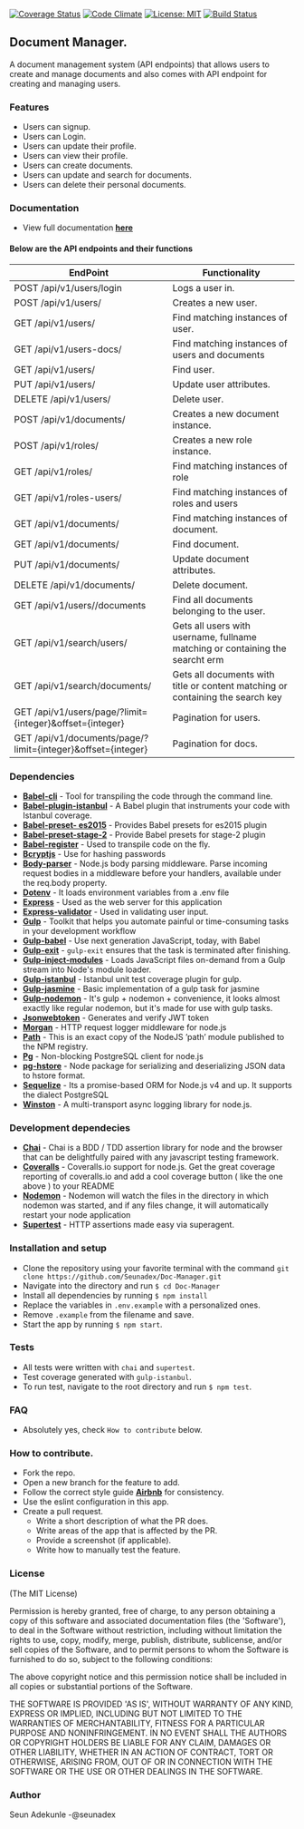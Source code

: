 [![Coverage Status](https://coveralls.io/repos/github/Seunadex/Doc-Manager/badge.svg?branch=staging)](https://coveralls.io/github/Seunadex/Doc-Manager?branch=staging)
[![Code Climate](https://codeclimate.com/github/Seunadex/Doc-Manager/badges/gpa.svg)](https://codeclimate.com/github/Seunadex/Doc-Manager)
[![License: MIT](https://img.shields.io/badge/License-MIT-yellow.svg)](https://opensource.org/licenses/MIT)
[![Build Status](https://travis-ci.org/Seunadex/Doc-Manager.svg?branch=staging)](https://travis-ci.org/Seunadex/Doc-Manager)

## Document Manager.
A document management system (API endpoints) that allows users to create and manage documents and also comes with API endpoint for creating and managing users.

### Features
* Users can signup.
* Users can Login.
* Users can update their profile.
* Users can view their profile.
* Users can create documents.
* Users can update and search for documents.
* Users can delete their personal documents.

### Documentation
* View full documentation **[here](https://doc-man-staging.herokuapp.com/#introduction)**
#### Below are the API endpoints and their functions
EndPoint                        |   Functionality
------------------------------  |------------------------
POST /api/v1/users/login         |   Logs a user in.
POST /api/v1/users/              |   Creates a new user.
GET /api/v1/users/               |   Find matching instances of user.
GET /api/v1/users-docs/          |    Find matching instances of users and documents
GET /api/v1/users/<id>           |   Find user.
PUT /api/v1/users/<id>           |   Update user attributes.
DELETE /api/v1/users/<id>        |   Delete user.
POST /api/v1/documents/          |   Creates a new document instance.
POST /api/v1/roles/              |   Creates a new role instance.
GET /api/v1/roles/               |   Find matching instances of role
GET /api/v1/roles-users/         |   Find matching instances of roles and users
GET /api/v1/documents/           |   Find matching instances of document.
GET /api/v1/documents/<id>       |   Find document.
PUT /api/v1/documents/<id>       |   Update document attributes.
DELETE /api/v1/documents/<id>    |   Delete document.
GET /api/v1/users/<id>/documents |   Find all documents belonging to the user.
GET /api/v1/search/users/<searchkey>      |   Gets all users with username, fullname matching or containing the searcht erm
GET /api/v1/search/documents/<searchkey> | Gets all documents with title or content matching or containing the search key
GET /api/v1/users/page/?limit={integer}&offset={integer} | Pagination for users.
GET /api/v1/documents/page/?limit={integer}&offset={integer} | Pagination for docs.

### Dependencies
* **[Babel-cli](https://www.npmjs.com/package/babel-cli)** - Tool for transpiling the code through the command line.
* **[Babel-plugin-istanbul](https://www.npmjs.com/package/babel-plugin-istanbul)** - A Babel plugin that instruments your code with Istanbul coverage.
* **[Babel-preset- es2015](https://www.npmjs.com/package/babel-preset-es2015)** - Provides Babel presets for es2015 plugin
* **[Babel-preset-stage-2](https://www.npmjs.com/package/babel-preset-stage-2)** - Provide Babel presets for stage-2 plugin
* **[Babel-register](https://www.npmjs.com/package/babel-register)** - Used to transpile code on the fly.
* **[Bcryptjs](https://www.npmjs.com/package/bcryptjs)** - Use for hashing passwords
* **[Body-parser](https://www.npmjs.com/package/body-parser)** - Node.js body parsing middleware. Parse incoming request bodies in a middleware before your handlers, available under the req.body property.
* **[Dotenv](https://www.npmjs.com/package/dotenv)** - It loads environment variables from a .env file
* **[Express](https://www.npmjs.com/package/express)** - Used as the web server for this application
* **[Express-validator](https://www.npmjs.com/package/express-validator)** - Used in validating user input.
* **[Gulp](https://www.npmjs.com/package/gulp)** - Toolkit that helps you automate painful or time-consuming tasks in your development workflow
* **[Gulp-babel](https://www.npmjs.com/package/gulp-babel)** - Use next generation JavaScript, today, with Babel
* **[Gulp-exit](https://www.npmjs.com/package/gulp-exit)** - `gulp-exit` ensures that the task is terminated after finishing.
* **[Gulp-inject-modules](https://www.npmjs.com/package/gulp-inject-modules)** - Loads JavaScript files on-demand from a Gulp stream into Node's module loader.
* **[Gulp-istanbul](https://www.npmjs.com/package/gulp-istanbul)** - Istanbul unit test coverage plugin for gulp.
* **[Gulp-jasmine](https://www.npmjs.com/package/gulp-jasmine)** - Basic implementation of a gulp task for jasmine
* **[Gulp-nodemon](https://www.npmjs.com/package/gulp-nodemon)** - It's gulp + nodemon + convenience, it looks almost exactly like regular nodemon, but it's made for use with gulp tasks.
* **[Jsonwebtoken](https://www.npmjs.com/package/jsonwebtoken)** - Generates and verify JWT token
* **[Morgan](https://www.npmjs.com/package/morgan)** - HTTP request logger middleware for node.js
* **[Path](https://www.npmjs.com/package/path)** - This is an exact copy of the NodeJS ’path’ module published to the NPM registry.
* **[Pg](https://www.npmjs.com/package/pg)** - Non-blocking PostgreSQL client for node.js
* **[pg-hstore](https://www.npmjs.com/package/pg-hstore)** - Node package for serializing and deserializing JSON data to hstore format.
* **[Sequelize](https://www.npmjs.com/package/sequelize)** - Its a promise-based ORM for Node.js v4 and up. It supports the dialect PostgreSQL
* **[Winston](https://www.npmjs.com/package/winston)** - A multi-transport async logging library for node.js.

### Development dependecies
* **[Chai](https://www.npmjs.com/package/chai)** - Chai is a BDD / TDD assertion library for node and the browser that can be delightfully paired with any javascript testing framework.
* **[Coveralls](https://www.npmjs.com/package/coveralls)** - Coveralls.io support for node.js. Get the great coverage reporting of coveralls.io and add a cool coverage button ( like the one above ) to your README
* **[Nodemon](https://www.npmjs.com/package/nodemon)** - Nodemon will watch the files in the directory in which nodemon was started, and if any files change, it will automatically restart your node application
* **[Supertest](https://www.npmjs.com/package/supertest)** - HTTP assertions made easy via superagent.

### Installation and setup
* Clone the repository using your favorite terminal with the command `git clone https://github.com/Seunadex/Doc-Manager.git`
* Navigate into the directory and run `$ cd Doc-Manager`
* Install all dependencies by running `$ npm install`
* Replace the variables in `.env.example` with a personalized ones.
* Remove `.example` from the filename and save.
* Start the app by running `$ npm start`.

### Tests
* All tests were written with `chai` and `supertest`.
* Test coverage generated with `gulp-istanbul`.
* To run test, navigate to the root directory and run `$ npm test`.

### FAQ
* Absolutely yes, check `How to contribute` below.

### How to contribute.
* Fork the repo.
* Open a new branch for the feature to add.
* Follow the correct style guide **[Airbnb](https://github.com/airbnb/javascript)** for consistency.
* Use the eslint configuration in this app.
* Create a pull request.
  * Write a short description of what the PR does.
  * Write areas of the app that is affected by the PR.
  * Provide a screenshot (if applicable).
  * Write how to manually test the feature.

### License

(The MIT License)

Permission is hereby granted, free of charge, to any person obtaining a copy of this software and associated documentation files (the 'Software'), to deal in the Software without restriction, including without limitation the rights to use, copy, modify, merge, publish, distribute, sublicense, and/or sell copies of the Software, and to permit persons to whom the Software is furnished to do so, subject to the following conditions:

The above copyright notice and this permission notice shall be included in all copies or substantial portions of the Software.

THE SOFTWARE IS PROVIDED 'AS IS', WITHOUT WARRANTY OF ANY KIND, EXPRESS OR IMPLIED, INCLUDING BUT NOT LIMITED TO THE WARRANTIES OF MERCHANTABILITY, FITNESS FOR A PARTICULAR PURPOSE AND NONINFRINGEMENT. IN NO EVENT SHALL THE AUTHORS OR COPYRIGHT HOLDERS BE LIABLE FOR ANY CLAIM, DAMAGES OR OTHER LIABILITY, WHETHER IN AN ACTION OF CONTRACT, TORT OR OTHERWISE, ARISING FROM, OUT OF OR IN CONNECTION WITH THE SOFTWARE OR THE USE OR OTHER DEALINGS IN THE SOFTWARE.

### Author

Seun Adekunle -@seunadex
